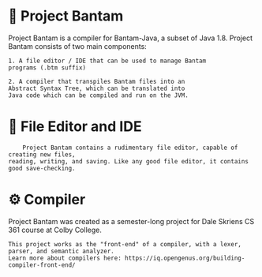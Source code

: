 # 🐓 Project Bantam 

Project Bantam is a compiler for Bantam-Java, a subset of Java 1.8. Project Bantam consists of two main components:
      
    1. A file editor / IDE that can be used to manage Bantam
    programs (.btm suffix)

    2. A compiler that transpiles Bantam files into an
    Abstract Syntax Tree, which can be translated into
    Java code which can be compiled and run on the JVM.
    
# 📝 File Editor and IDE

        Project Bantam contains a rudimentary file editor, capable of creating new files,
    reading, writing, and saving. Like any good file editor, it contains good save-checking. 




# ⚙️ Compiler 

Project Bantam was created as a semester-long project for Dale Skriens CS 361
course at Colby College.

    This project works as the "front-end" of a compiler, with a lexer, parser, and semantic analyzer. 
    Learn more about compilers here: https://iq.opengenus.org/building-compiler-front-end/



